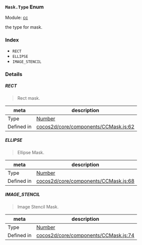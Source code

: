 ### `Mask.Type` Enum



Module: [cc](../modules/cc.md)


the type for mask.


### Index
  - `RECT`
  - `ELLIPSE`
  - `IMAGE_STENCIL`

### Details


##### RECT

> Rect mask.

| meta | description |
|------|-------------|
| Type | <a href="https://developer.mozilla.org/en/JavaScript/Reference/Global_Objects/Number" class="crosslink external" target="_blank">Number</a> |
| Defined in | [cocos2d/core/components/CCMask.js:62](https://github.com/cocos-creator/engine/blob/f495398f4307775f0f733162e3d128d81e063063/cocos2d/core/components/CCMask.js#L62) |



##### ELLIPSE

> Ellipse Mask.

| meta | description |
|------|-------------|
| Type | <a href="https://developer.mozilla.org/en/JavaScript/Reference/Global_Objects/Number" class="crosslink external" target="_blank">Number</a> |
| Defined in | [cocos2d/core/components/CCMask.js:68](https://github.com/cocos-creator/engine/blob/f495398f4307775f0f733162e3d128d81e063063/cocos2d/core/components/CCMask.js#L68) |



##### IMAGE_STENCIL

> Image Stencil Mask.

| meta | description |
|------|-------------|
| Type | <a href="https://developer.mozilla.org/en/JavaScript/Reference/Global_Objects/Number" class="crosslink external" target="_blank">Number</a> |
| Defined in | [cocos2d/core/components/CCMask.js:74](https://github.com/cocos-creator/engine/blob/f495398f4307775f0f733162e3d128d81e063063/cocos2d/core/components/CCMask.js#L74) |


